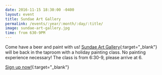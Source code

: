 ```yaml
---
date: 2016-11-15 18:30:00 -0400
layout: event
title: Sundae Art Gallery
permalink: /events/:year/:month/:day/:title/
image: sundae-art-gallery.jpg
time: from 630-9PM
---
```


Come have a beer and paint with us! [Sundae Art Gallery]{:target="_blank"} will be back in the taproom with a holiday painting class. No painting experience necessary! The class is from 6:30-9, please arrive at 6.

[Sign up now!]{:target="_blank"}

[Sundae Art Gallery]: https://www.facebook.com/Sundae-Art-Gallery-643622662324680/
[Sign up now!]: http://sundaeartgallery.com/public-adult-painting-class-registration.html